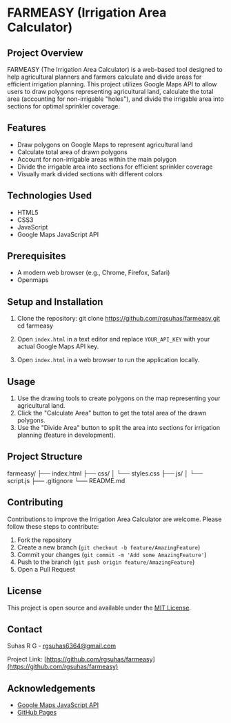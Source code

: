 # FARMEASY (Irrigation Area Calculator)

## Project Overview
FARMEASY (The Irrigation Area Calculator) is a web-based tool designed to help agricultural planners and farmers calculate and divide areas for efficient irrigation planning. This project utilizes Google Maps API to allow users to draw polygons representing agricultural land, calculate the total area (accounting for non-irrigable "holes"), and divide the irrigable area into sections for optimal sprinkler coverage.

## Features
- Draw polygons on Google Maps to represent agricultural land
- Calculate total area of drawn polygons
- Account for non-irrigable areas within the main polygon
- Divide the irrigable area into sections for efficient sprinkler coverage
- Visually mark divided sections with different colors

## Technologies Used
- HTML5
- CSS3
- JavaScript
- Google Maps JavaScript API

## Prerequisites
- A modern web browser (e.g., Chrome, Firefox, Safari)
- Openmaps 

## Setup and Installation
1. Clone the repository:
  git clone https://github.com/rgsuhas/farmeasy.git
cd farmeasy

2. Open `index.html` in a text editor and replace `YOUR_API_KEY` with your actual Google Maps API key.

3. Open `index.html` in a web browser to run the application locally.

## Usage
1. Use the drawing tools to create polygons on the map representing your agricultural land.
2. Click the "Calculate Area" button to get the total area of the drawn polygons.
3. Use the "Divide Area" button to split the area into sections for irrigation planning (feature in development).

## Project Structure
farmeasy/
├──  index.html
├──  css/
│    └── styles.css
├──  js/
│    └── script.js
├──  .gitignore
└──  README.md

## Contributing
Contributions to improve the Irrigation Area Calculator are welcome. Please follow these steps to contribute:
1. Fork the repository
2. Create a new branch (`git checkout -b feature/AmazingFeature`)
3. Commit your changes (`git commit -m 'Add some AmazingFeature'`)
4. Push to the branch (`git push origin feature/AmazingFeature`)
5. Open a Pull Request

## License
This project is open source and available under the [MIT License](LICENSE).

## Contact
Suhas R G - [rgsuhas6364@gmail.com](mailto:rgsuahs6364@gmail.com)

Project Link: [https://github.com/rgsuhas/farmeasy](https://github.com/rgsuhas/farmeasy)

## Acknowledgements
- [Google Maps JavaScript API](https://developers.google.com/maps/documentation/javascript)
- [GitHub Pages](https://pages.github.com)
